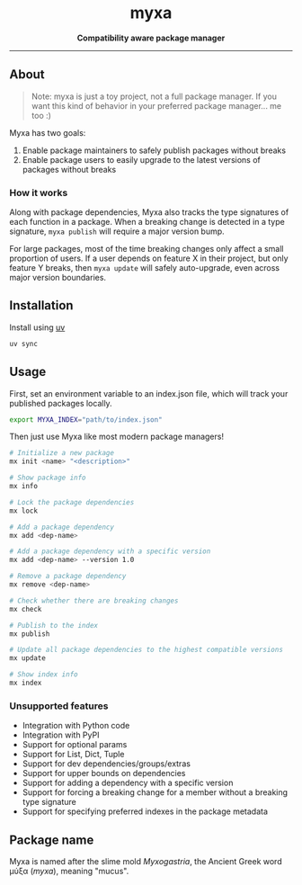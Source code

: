 <div align="center">
  <h1>myxa</h1>

  <p>
    <strong>Compatibility aware package manager</strong>
  </p>

  <hr />
</div>

## About

> Note: myxa is just a toy project, not a full package manager. If you want this kind of behavior in your preferred package manager... me too :)

Myxa has two goals:

1. Enable package maintainers to safely publish packages without breaks
2. Enable package users to easily upgrade to the latest versions of packages without breaks

### How it works

Along with package dependencies, Myxa also tracks the type signatures of each function in a package. When a breaking change is detected in a type signature, `myxa publish` will require a major version bump.

For large packages, most of the time breaking changes only affect a small proportion of users. If a user depends on feature X in their project, but only feature Y breaks, then `myxa update` will safely auto-upgrade, even across major version boundaries.

## Installation

Install using [uv](https://docs.astral.sh/uv)

```bash
uv sync
```

## Usage

First, set an environment variable to an index.json file, which will track your published packages locally.

```bash
export MYXA_INDEX="path/to/index.json"
```

Then just use Myxa like most modern package managers!

```bash
# Initialize a new package
mx init <name> "<description>"

# Show package info
mx info

# Lock the package dependencies
mx lock

# Add a package dependency
mx add <dep-name>

# Add a package dependency with a specific version
mx add <dep-name> --version 1.0

# Remove a package dependency
mx remove <dep-name>

# Check whether there are breaking changes
mx check

# Publish to the index
mx publish

# Update all package dependencies to the highest compatible versions
mx update

# Show index info
mx index
```

### Unsupported features

- Integration with Python code
- Integration with PyPI
- Support for optional params
- Support for List, Dict, Tuple
- Support for dev dependencies/groups/extras
- Support for upper bounds on dependencies
- Support for adding a dependency with a specific version
- Support for forcing a breaking change for a member without a breaking type signature
- Support for specifying preferred indexes in the package metadata

## Package name

Myxa is named after the slime mold _Myxogastria_, the Ancient Greek word μύξα (_myxa_), meaning "mucus".
